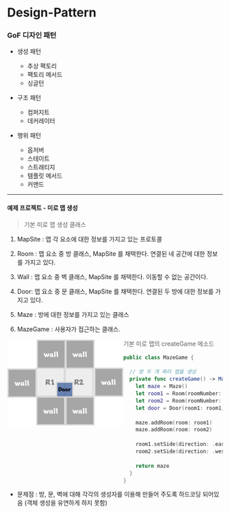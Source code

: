 # Design-Pattern



### GoF 디자인 패턴

- 생성 패턴

  - 추상 팩토리
  - 팩토리 메서드
  - 싱글턴

- 구조 패턴

  - 컴퍼지트
  - 데커레이터

- 행위 패턴

  - 옵저버
  - 스테이트
  - 스트래티지
  - 템플릿 메서드
  - 커맨드

  

---

#### 예제 프로젝트 - 미로 맵 생성 



> 기본 미로 맵 생성 클래스

1. MapSite : 맵 각 요소에 대한 정보를 가지고 있는 프로토콜 
2. Room : 맵 요소 중 방 클래스, MapSite 를 채택한다. 연결된 네 공간에 대한 정보를 가지고 있다.
3. Wall : 맵 요소 중 벽 클래스, MapSite 를 채택한다. 이동할 수 없는 공간이다.
4. Door: 맵 요소 중 문 클래스, MapSite 를 채택한다. 연결된 두 방에 대한 정보를 가지고 있다.

5. Maze : 방에 대한 정보를 가지고 있는 클래스
6. MazeGame : 사용자가 접근하는 클래스. 



<img src="./images/maze.png" align="left" alt="maze" style="zoom:50%;" />



> 기본 미로 맵의 createGame 메소드

```swift
public class MazeGame {
  
  // 방 두 개 짜리 맵을 생성
  private func createGame() -> Maze {
    let maze = Maze()
    let room1 = Room(roomNumber: 1)
    let room2 = Room(roomNumber: 2)
    let door = Door(room1: room1, room2: room2)
    
    maze.addRoom(room: room1)
    maze.addRoom(room: room2)
    
    room1.setSide(direction: .east, site: door)
    room2.setSide(direction: .west, site: door)
    
    return maze
  }
}
```

- 문제점 : 방, 문, 벽에 대해 각각의 생성자를 이용해 만들어 주도록 하드코딩 되어있음 (객체 생성을 유연하게 하지 못함)

  
